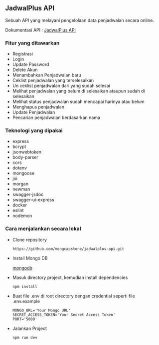 ## JadwalPlus API

Sebuah API yang melayani pengelolaan data penjadwalan secara online.

Dokumentasi API : [JadwalPlus API](https://api-jadwalplus-production.up.railway.app/)

### Fitur yang ditawarkan

* Registrasi
* Login
* Update Password
* Delete Akun
* Menambahkan Penjadwalan baru
* Ceklist penjadwalan yang terselesaikan
* Un ceklist penjadwalan dari yang sudah selesai
* Melihat penjadwalan yang belum di selesaikan ataupun sudah di selesaikan
* Melihat status penjadwalan sudah mencapai harinya atau belum
* Menghapus penjadwalan
* Update Penjadwalan
* Pencarian penjadwalan berdasarkan nama

### Teknologi yang dipakai

- express
- bcrypt
- jsonwebtoken
- body-parser
- cors
- dotenv
- mongoose
- joi
- morgan
- newman
- swagger-jsdoc
- swagger-ui-express
- docker
- eslint
- nodemon

### Cara menjalankan secara lokal

- Clone repository

  ```
  https://github.com/mengcapstone/jadwalplus-api.git
  ```
- Install Mongo DB

  [mongodb](https://www.mongodb.com/try/download/community)
- Masuk directory project, kemudian install dependencies

  ```
  npm install
  ```
- Buat file .env di root directory dengan credential seperti file .env.example

  ```
  MONGO_URL='Your Mongo URL'
  SECRET_ACCESS_TOKEN='Your Secret Access Token'
  PORT='5000'
  ```
- Jalankan Project

  ```
  npm run dev
  ```

